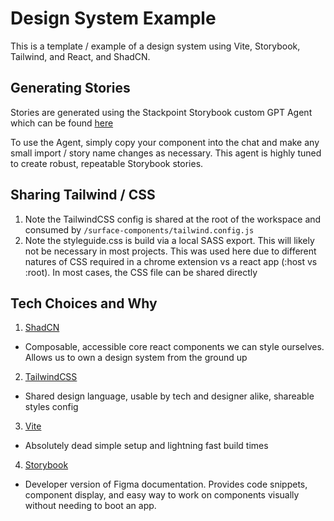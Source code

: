 # Design System Example
This is a template / example of a design system using Vite, Storybook, Tailwind, and React, and ShadCN. 

## Generating Stories
Stories are generated using the Stackpoint Storybook custom GPT Agent which can be found [here](https://chatgpt.com/g/g-IkO5XWR7h-stackpoint-storybook-helper)

To use the Agent, simply copy your component into the chat and make any small import / story name changes as necessary. This agent is highly tuned
to create robust, repeatable Storybook stories. 

## Sharing Tailwind / CSS
1. Note the TailwindCSS config is shared at the root of the workspace and consumed by `/surface-components/tailwind.config.js`
2. Note the styleguide.css is build via a local SASS export. This will likely not be necessary in most projects. This was used here due to different natures of CSS required in a chrome extension vs a react app (:host vs :root). In most cases, the CSS file can be shared directly

## Tech Choices and Why
1. [ShadCN](https://ui.shadcn.com/)
  - Composable, accessible core react components we can style ourselves. Allows us to own a design system from the ground up
2. [TailwindCSS](https://tailwindcss.com/)
  - Shared design language, usable by tech and designer alike, shareable styles config
3. [Vite](https://vitejs.dev/)
  - Absolutely dead simple setup and lightning fast build times
4. [Storybook](https://storybook.js.org/)
  - Developer version of Figma documentation. Provides code snippets, component display, and easy way to work on components visually without needing to boot an app. 

